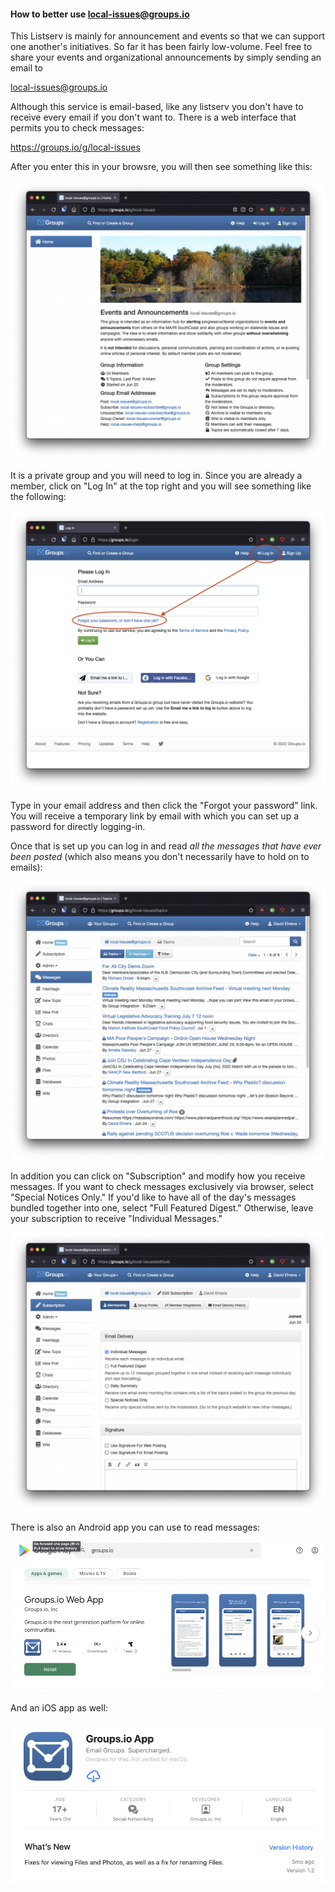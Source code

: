#### How to better use local-issues@groups.io

This Listserv is mainly for announcement and events so that we can support one another's initiatives. So far it has been fairly low-volume. Feel free to share your events and organizational announcements by simply sending an email to

local-issues@groups.io

Although this service is email-based, like any listserv you don't have to receive every email if you don't want to. There is a web interface that permits you to check messages:

https://groups.io/g/local-issues

After you enter this in your browsre, you will then see something like this:

![2022-07-05-10-50-08](2022-07-05-10-50-08.png)

It is a private group and you will need to log in. Since you are already a member, click on "Log In" at the top right and you will see something like the following:

![2022-07-05-10-50-29](2022-07-05-10-50-29.png)

Type in your email address and then click the "Forgot your password" link. You will receive a temporary link by email with which you can set up a password for directly logging-in.

Once that is set up you can log in and read *all the messages that have ever been posted* (which also means you don't necessarily have to hold on to emails):

![2022-07-05-10-52-48](2022-07-05-10-52-48.png)

In addition you can click on "Subscription" and modify how you receive messages. If you want to check messages exclusively via browser, select "Special Notices Only." If you'd like to have all of the day's messages bundled together into one, select "Full Featured Digest." Otherwise, leave your subscription to receive "Individual Messages."

![2022-07-05-10-53-00](2022-07-05-10-53-00.png)

There is also an Android app you can use to read messages:

![2022-07-05-10-56-48](2022-07-05-10-56-48.png)

And an iOS app as well:

![2022-07-05-10-55-40](2022-07-05-10-55-40.png)